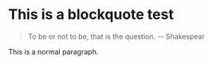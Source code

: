 # This is a blockquote test

> To be or not to be, that is 
> the question.
> -- Shakespear

This is a normal paragraph.
